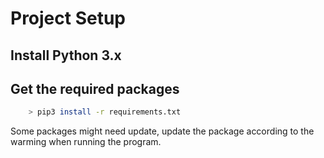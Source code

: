 # Project Setup

## Install Python 3.x

## Get the required packages
```bash
    > pip3 install -r requirements.txt
```
Some packages might need update, update the package according to the warming when running the program.
